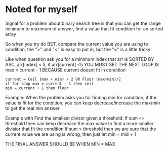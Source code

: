 # Noted for myself

Signal for a problem about binary search tree is that you can get the range minimum to maximum of answer, find a value that fit condition for an sorted array

So when you try do BST, compare the current value you are using to condition, the ">" and "<" is easy to put in, but the "=" is a little tricky

Like when question ask you for a minimum index that arr is SORTED BY ASC, arr[index] < 5, if arr[current] <5 YOU MUST SET THE NEXT LOOP IS max = current - 1 BECAUSE current doesnt fit in condition

```
current = Ceil (max + min) / 2 OR Floor (max+min)/2
if for loop max = current - 1 then ceil
min = current + 1 then floor
```

Example: When the problem asks you for finding min for condition, if the value is fit for the condition, you can keep decrease/increase the max/min to get the real min answer

Example with Find the smallest divisor given a threshold: 
    If sum <= threshold then can keep decrease the max value to find a more smaller divisior that fit the condition
    If sum > threshold then we are sure that the current value we are using is wrong, then just let min = mid + 1


THE FINAL ANSWER SHOULD BE WHEN MIN = MAX 